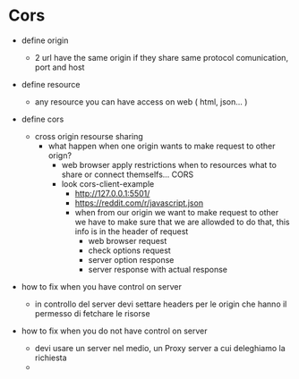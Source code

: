 # Cors 

* define origin 
    * 2 url have the same origin if they share same protocol comunication, port and host 
* define resource 
    * any resource you can have access on web ( html, json... )
* define cors 
    * cross origin resourse sharing 
        * what happen when one origin wants to make request to other orign? 
            * web browser apply restrictions when to resources what to share or connect themselfs... CORS 
            * look cors-client-example
                * http://127.0.0.1:5501/
                * https://reddit.com/r/javascript.json 
                * when from our origin we want to make request to other we have to make sure that we are allowded to do that, this info is in the header of request 
                    * web browser request 
                    * check options request 
                    * server option response 
                    * server response with actual response 

* how to fix when you have control on server 
    * in controllo del server devi settare headers per le origin che hanno il permesso di fetchare le risorse  
* how to fix when you do not have control on server 
    * devi usare un server nel medio, un Proxy server a cui deleghiamo la richiesta 
    * 